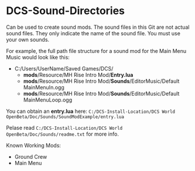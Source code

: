 # DCS-Sound-Directories
Can be used to create sound mods. The sound files in this Git are not actual sound files. They only indicate the name of the sound file. You must use your own sounds.

For example, the full path file structure for a sound mod for the Main Menu Music would look like this:
- C:/Users/UserName/Saved Games/DCS/
  - **mods**/Resource/MH Rise Intro Mod/**Entry.lua**
  - **mods**/Resource/MH Rise Intro Mod/**Sounds**/EditorMusic/Default MainMenuIn.ogg
  - **mods**/Resource/MH Rise Intro Mod/**Sounds**/EditorMusic/Default MainMenuLoop.ogg

You can obtain an **entry.lua** here: `C:/DCS-Install-Location/DCS World OpenBeta/Doc/Sounds/SoundModExample/entry.lua`

Pelase read `C:/DCS-Install-Location/DCS World OpenBeta/Doc/Sounds/readme.txt` for more info.

Known Working Mods:
- Ground Crew
- Main Menu
